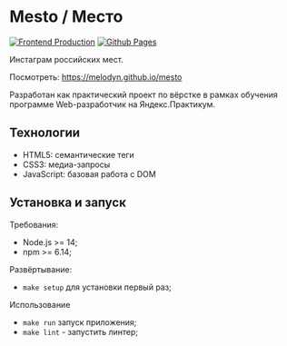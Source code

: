 # Mesto / Место

[![Frontend Production](../../actions/workflows/frontend.yml/badge.svg?branch=main)](../../actions/workflows/frontend.yml?query=workflow%3A"Frontend+Production")
[![Github Pages](../../actions/workflows/pages/pages-build-deployment/badge.svg?branch=gh-pages)](../../actions/workflows/pages/pages-build-deployment)

Инстаграм российских мест.

Посмотреть: https://melodyn.github.io/mesto

Разработан как практический проект по вёрстке в рамках обучения программе Web-разработчик на Яндекс.Практикум.

## Технологии

* HTML5: семантические теги
* CSS3: медиа-запросы
* JavaScript: базовая работа с DOM

## Установка и запуск

Требования:
* Node.js >= 14;
* npm >= 6.14;

Развёртывание:
* `make setup` для установки первый раз;

Использование
* `make run` запуск приложения;
* `make lint` - запустить линтер;
